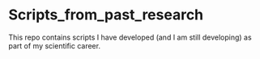 # Scripts_from_past_research
This repo contains scripts I have developed (and I am still developing) as part of my scientific career.
